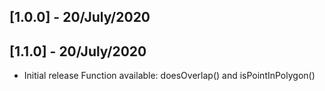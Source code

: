 ## [1.0.0] - 20/July/2020
## [1.1.0] - 20/July/2020
* Initial release Function available: doesOverlap() and isPointInPolygon()
